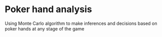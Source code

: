 # Poker hand analysis
Using Monte Carlo algorithm to make inferences and decisions based on poker hands at any stage of the game
